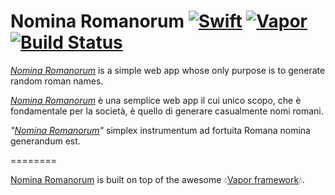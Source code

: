 # Nomina Romanorum [![Swift](https://img.shields.io/badge/Swift-4.0.2-orange.svg?style=flat)](https://swift.org/) [![Vapor](https://img.shields.io/badge/Vapor-2.3.0-7bb3d8.svg)](https://github.com/vapor/vapor) [![Build Status](https://travis-ci.org/Walkersneps/Nomina-Romanorum.svg?branch=master)](https://travis-ci.org/Walkersneps/Nomina-Romanorum)
_[Nomina Romanorum]_ is a simple web app whose only purpose is to generate random roman names.

_[Nomina Romanorum]_ è una semplice web app il cui unico scopo, che è fondamentale per la società, è quello di generare casualmente nomi romani.

_"[Nomina Romanorum]"_ simplex instrumentum ad fortuita Romana nomina generandum est.

========

[Nomina Romanorum] is built on top of the awesome 💧[Vapor framework](https://github.com/vapor/vapor)💧.



[Nomina Romanorum]: http://nomina-romanorum.herokuapp.com

